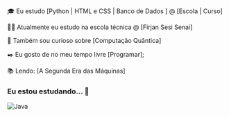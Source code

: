🎓 Eu estudo [Python | HTML e CSS | Banco de Dados ] @ [Escola | Curso]

👩‍💻 Atualmente eu estudo na escola técnica @ [Firjan Sesi Senai]

🔎 Também sou curioso sobre [Computação Quântica]

✒️ Eu gosto de no meu tempo livre [Programar];

📚 Lendo: [A Segunda Era das Máquinas]


### Eu estou estudando... 🧩
<!-- (Aqui você pode adicionar tecnologias que está estudando, inclusive para aumentar essa lista você listamos algumas das tecnologias ensinadas na nossa [Assinatura On Demand](https://cubos.academy/cubosondemand)) -->

![Java](https://img.shields.io/badge/java-%23ED8B00.svg?style=for-the-badge&logo=openjdk&logoColor=white)

